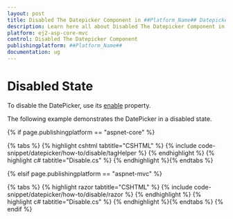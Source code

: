 ```yaml
---
layout: post
title: Disabled The Datepicker Component in ##Platform_Name## Datepicker Component
description: Learn here all about Disabled The Datepicker Component in Syncfusion ##Platform_Name## Datepicker component of Syncfusion Essential JS 2 and more.
platform: ej2-asp-core-mvc
control: Disabled The Datepicker Component
publishingplatform: ##Platform_Name##
documentation: ug
---
```



# Disabled State

To disable the DatePicker, use its
[enable](https://help.syncfusion.com/cr/aspnetcore-js2/Syncfusion.EJ2.Calendars.DatePicker.html#Syncfusion_EJ2_Calendars_DatePicker_Enabled)
property.

The following example demonstrates the DatePicker in
a disabled state.

{% if page.publishingplatform == "aspnet-core" %}

{% tabs %}
{% highlight cshtml tabtitle="CSHTML" %}
{% include code-snippet/datepicker/how-to/disable/tagHelper %}
{% endhighlight %}
{% highlight c# tabtitle="Disable.cs" %}
{% endhighlight %}{% endtabs %}

{% elsif page.publishingplatform == "aspnet-mvc" %}

{% tabs %}
{% highlight razor tabtitle="CSHTML" %}
{% include code-snippet/datepicker/how-to/disable/razor %}
{% endhighlight %}
{% highlight c# tabtitle="Disable.cs" %}
{% endhighlight %}{% endtabs %}
{% endif %}

